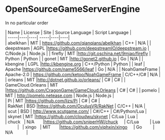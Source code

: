 # OpenSourceGameServerEngine

In no particular order

| Name | License | Site | Source Language | Script Language |  
| -----|----|----|  -----|----|----|    
| abelkhan | MIT | https://github.com/qianqians/abelkhan | C++ | N/A |
| deepstream   | AGPL       |https://github.com/deepstreamIO/deepstream.io   | C/Node.js        | Node.js        |
| firefly   | MIT       |http://git.oschina.net/9miao/firefly   | Python        | Python        |
| gonet     | MIT       |http://gonet2.github.io                | Go            | N/A           |
| kbengine  | LGPL      |http://kbengine.org                    | C++/Python    | Python        | 
| leaf      | Apache    |https://github.com/name5566/leaf       | Go            | N/A           |
| NoahGameFrame | Apache-2.0 | https://github.com/ketoo/NoahGameFrame | C/C++/C# | N/A |
| orleans   | MIT       |http://dotnet.github.io/orleans/       | C#            | C#            |
| GameCloud.Orleans   | MIT       |https://github.com/CragonGame/GameCloud.Orleans       | C#            | C#            |
| pomelo    | MIT       | http://pomelo.netease.com             | Node.js       | Node.js       |  
| Pi        | MIT       |https://github.com/lizs/Pi             | C#            | C#            |   
| RakNet    | BSD       |https://github.com/OculusVR/RakNet     | C/C++         | N/A           |    
| scut      | BSD       |  http://www.scutgame.com/             | C#/C++        | C#/Python/Lua |  
| skynet    | MIT       |https://github.com/cloudwu/skynet      | C/Lua         | Lua           |  
| chuck    | N/A       |https://github.com/sniperHW/chuck      | C/Lua         | Lua           |   
| xingo    | MIT       |https://github.com/viphxin/xingo      | Go         | N/A           |  
